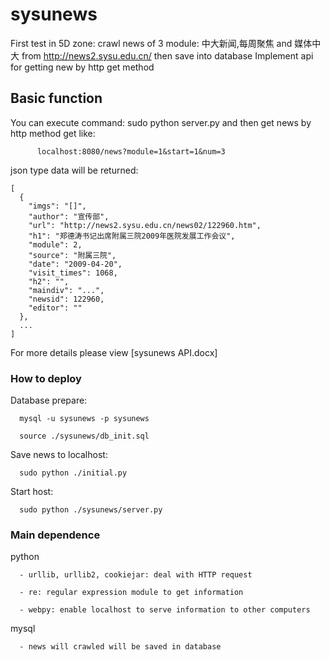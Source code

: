 sysunews
========

First test in 5D zone: crawl news of 3 module: 中大新闻,每周聚焦 and 媒体中大
  from http://news2.sysu.edu.cn/ then save into database
Implement api for getting new by http get method
    
  Basic function
-----------------------------------  
  You can execute command: sudo python server.py
  and then get news by http method get like:
  
          localhost:8080/news?module=1&start=1&num=3
  
  json type data will be returned:        
  
    [
      {
        "imgs": "[]",
        "author": "宣传部",
        "url": "http://news2.sysu.edu.cn/news02/122960.htm",
        "h1": "郑德涛书记出席附属三院2009年医院发展工作会议",
        "module": 2,
        "source": "附属三院",
        "date": "2009-04-20",
        "visit_times": 1068,
        "h2": "",
        "maindiv": "...",
        "newsid": 122960,
        "editor": ""
      },
      ...
    ]
          
  For more details please view [sysunews API.docx]

### How to deploy
  Database prepare:
  
      mysql -u sysunews -p sysunews
  
      source ./sysunews/db_init.sql
  
  Save news to localhost:
  
      sudo python ./initial.py
      
  Start host:
  
      sudo python ./sysunews/server.py

### Main dependence
  python
  
      - urllib, urllib2, cookiejar: deal with HTTP request
  
      - re: regular expression module to get information
  
      - webpy: enable localhost to serve information to other computers
  
  mysql
  
      - news will crawled will be saved in database
